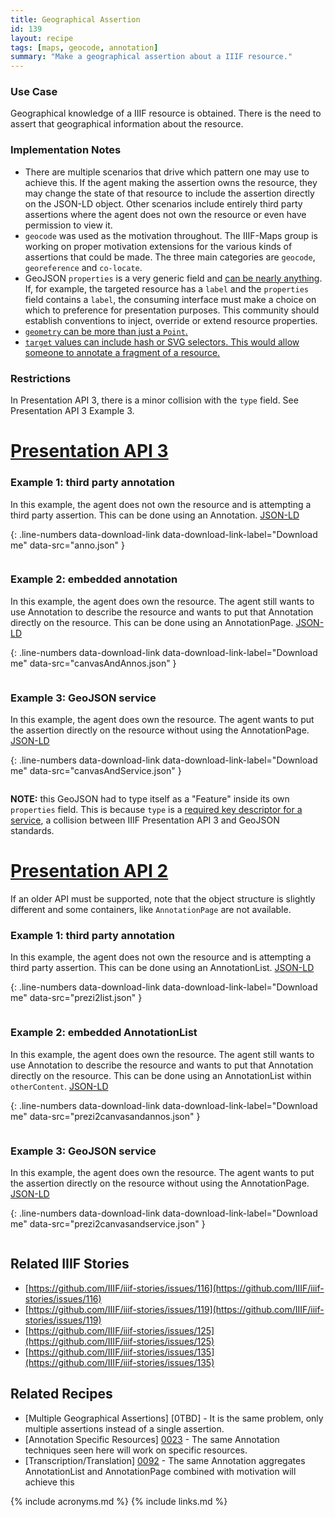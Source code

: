 ```yaml
---
title: Geographical Assertion
id: 139
layout: recipe
tags: [maps, geocode, annotation]
summary: "Make a geographical assertion about a IIIF resource."
---
```


### Use Case
Geographical knowledge of a IIIF resource is obtained. There is the need to assert that geographical information about the resource.

### Implementation Notes
* There are multiple scenarios that drive which pattern one may use to achieve this. If the agent making the assertion owns the resource, they may change the state of that resource to include the assertion directly on the JSON-LD object. Other scenarios include entirely third party assertions where the agent does not own the resource or even have permission to view it.
* `geocode` was used as the motivation throughout. The IIIF-Maps group is working on proper motivation extensions for the various kinds of assertions that could be made. The three main categories are `geocode`, `georeference` and `co-locate`.
* GeoJSON `properties` is a very generic field and [can be nearly anything](https://tools.ietf.org/html/rfc7946#section-3.2). If, for example, the targeted resource has a `label` and the `properties` field contains a `label`, the consuming interface must make a choice on which to preference for presentation purposes. This community should establish conventions to inject, override or extend resource properties.
* [`geometry` can be more than just a `Point`.](https://tools.ietf.org/html/rfc7946#section-3.1)
* [`target` values can include hash or SVG selectors. This would allow someone to annotate a fragment of a resource.](https://iiif.io/api/annex/openannotation/#selectors)

### Restrictions
In Presentation API 3, there is a minor collision with the `type` field. See Presentation API 3 Example 3.


# [Presentation API 3](https://iiif.io/api/presentation/3.0/)

### Example 1: third party annotation
In this example, the agent does not own the resource and is attempting a third party assertion. This can be done using an Annotation.
[JSON-LD](anno.json)

{: .line-numbers data-download-link data-download-link-label="Download me" data-src="anno.json" }
```json
```

### Example 2: embedded annotation
In this example, the agent does own the resource. The agent still wants to use Annotation to describe the resource and wants to put that Annotation directly on the resource. This can be done using an AnnotationPage.
[JSON-LD](canvasAndAnnos.json)

{: .line-numbers data-download-link data-download-link-label="Download me" data-src="canvasAndAnnos.json" }
```json
```

### Example 3: GeoJSON service
In this example, the agent does own the resource. The agent wants to put the assertion directly on the resource without using the AnnotationPage. 
[JSON-LD](canvasAndService.json)

{: .line-numbers data-download-link data-download-link-label="Download me" data-src="canvasAndService.json" }
```json
```
**NOTE:** this GeoJSON had to type itself as a "Feature" inside its own `properties` field. This is because `type` is a [required key descriptor for a service](https://iiif.io/api/presentation/3.0/#service), a collision between IIIF Presentation API 3 and GeoJSON standards.


# [Presentation API 2](https://iiif.io/api/presentation/2.1/)
If an older API must be supported, note that the object structure is slightly different and some containers, like `AnnotationPage` are not available.

### Example 1: third party annotation
In this example, the agent does not own the resource and is attempting a third party assertion. This can be done using an AnnotationList.
[JSON-LD](prezi2list.json)

{: .line-numbers data-download-link data-download-link-label="Download me" data-src="prezi2list.json" }
```json
```

### Example 2: embedded AnnotationList
In this example, the agent does own the resource. The agent still wants to use Annotation to describe the resource and wants to put that Annotation directly on the resource. This can be done using an AnnotationList within `otherContent`.
[JSON-LD](prezi2canvasandannos.json)

{: .line-numbers data-download-link data-download-link-label="Download me" data-src="prezi2canvasandannos.json" }
```json
```

### Example 3: GeoJSON service
In this example, the agent does own the resource. The agent wants to put the assertion directly on the resource without using the AnnotationPage. 
[JSON-LD](prezi2canvasandservice.json)

{: .line-numbers data-download-link data-download-link-label="Download me" data-src="prezi2canvasandservice.json" }
```json
```


## Related IIIF Stories
* [https://github.com/IIIF/iiif-stories/issues/116](https://github.com/IIIF/iiif-stories/issues/116)
* [https://github.com/IIIF/iiif-stories/issues/119](https://github.com/IIIF/iiif-stories/issues/119)
* [https://github.com/IIIF/iiif-stories/issues/125](https://github.com/IIIF/iiif-stories/issues/125)
* [https://github.com/IIIF/iiif-stories/issues/135](https://github.com/IIIF/iiif-stories/issues/135)

## Related Recipes
* [Multiple Geographical Assertions] [0TBD] - It is the same problem, only multiple assertions instead of a single assertion.
* [Annotation Specific Resources] [0023](https://github.com/IIIF/cookbook-recipes/tree/master/recipe/0023-annotating-specific-resources) - The same Annotation techniques seen here will work on specific resources.
* [Transcription/Translation] [0092](https://github.com/IIIF/cookbook-recipes/tree/master/recipe/0092-transcription-translation) - The same Annotation aggregates AnnotationList and AnnotationPage combined with motivation will achieve this

{% include acronyms.md %}
{% include links.md %}

